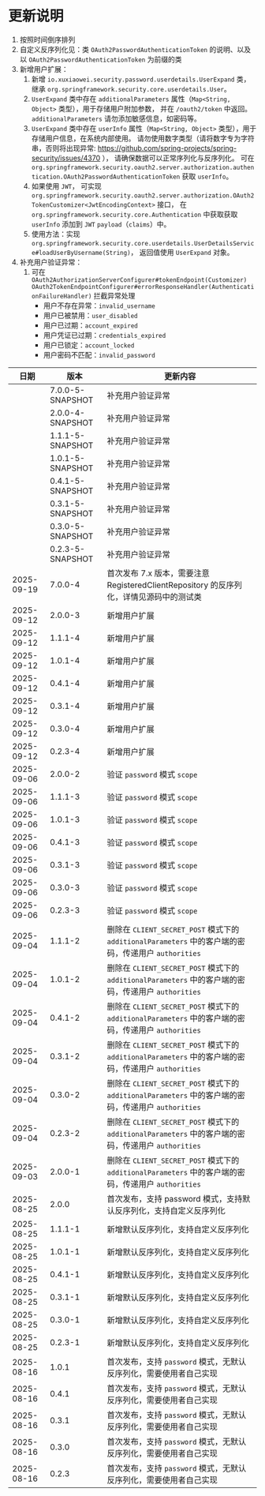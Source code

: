 # 更新说明

1. 按照时间倒序排列
2. 自定义反序列化见：类 `OAuth2PasswordAuthenticationToken` 的说明、以及以 `OAuth2PasswordAuthenticationToken` 为前缀的类
3. 新增用户扩展：
    1. 新增 `io.xuxiaowei.security.password.userdetails.UserExpand` 类，继承
       `org.springframework.security.core.userdetails.User`。
    2. `UserExpand` 类中存在 `additionalParameters` 属性（`Map<String, Object>` 类型），用于存储用户附加参数，
       并在 `/oauth2/token` 中返回。
       `additionalParameters` 请勿添加敏感信息，如密码等。
    3. `UserExpand` 类中存在 `userInfo` 属性（`Map<String, Object>` 类型），用于存储用户信息，在系统内部使用。
       请勿使用数字类型（请将数字专为字符串，否则将出现异常: https://github.com/spring-projects/spring-security/issues/4370 ），
       请确保数据可以正常序列化与反序列化。
       可在 `org.springframework.security.oauth2.server.authorization.authentication.OAuth2PasswordAuthenticationToken`
       获取 `userInfo`。
    4. 如果使用 `JWT`，
       可实现 `org.springframework.security.oauth2.server.authorization.OAuth2TokenCustomizer<JwtEncodingContext>` 接口，
       在 `org.springframework.security.core.Authentication` 中获取获取 `userInfo` 添加到 `JWT` `payload`（`claims`）中。
    5. 使用方法：实现 `org.springframework.security.core.userdetails.UserDetailsService#loadUserByUsername(String)`，
       返回值使用 `UserExpand` 对象。
4. 补充用户验证异常：
    1. 可在 `OAuth2AuthorizationServerConfigurer#tokenEndpoint(Customizer)`
       `OAuth2TokenEndpointConfigurer#errorResponseHandler(AuthenticationFailureHandler)` 拦截异常处理
        - 用户不存在异常：`invalid_username`
        - 用户已被禁用：`user_disabled`
        - 用户已过期：`account_expired`
        - 用户凭证已过期：`credentials_expired`
        - 用户已锁定：`account_locked`
        - 用户密码不匹配：`invalid_password`

| 日期         | 版本               | 更新内容                                                                             |
|------------|------------------|----------------------------------------------------------------------------------|
|            | 7.0.0-5-SNAPSHOT | 补充用户验证异常                                                                         |
|            | 2.0.0-4-SNAPSHOT | 补充用户验证异常                                                                         |
|            | 1.1.1-5-SNAPSHOT | 补充用户验证异常                                                                         |
|            | 1.0.1-5-SNAPSHOT | 补充用户验证异常                                                                         |
|            | 0.4.1-5-SNAPSHOT | 补充用户验证异常                                                                         |
|            | 0.3.1-5-SNAPSHOT | 补充用户验证异常                                                                         |
|            | 0.3.0-5-SNAPSHOT | 补充用户验证异常                                                                         |
|            | 0.2.3-5-SNAPSHOT | 补充用户验证异常                                                                         |
| 2025-09-19 | 7.0.0-4          | 首次发布 7.x 版本，需要注意 RegisteredClientRepository 的反序列化，详情见源码中的测试类                     |
| 2025-09-12 | 2.0.0-3          | 新增用户扩展                                                                           |
| 2025-09-12 | 1.1.1-4          | 新增用户扩展                                                                           |
| 2025-09-12 | 1.0.1-4          | 新增用户扩展                                                                           |
| 2025-09-12 | 0.4.1-4          | 新增用户扩展                                                                           |
| 2025-09-12 | 0.3.1-4          | 新增用户扩展                                                                           |
| 2025-09-12 | 0.3.0-4          | 新增用户扩展                                                                           |
| 2025-09-12 | 0.2.3-4          | 新增用户扩展                                                                           |
| 2025-09-06 | 2.0.0-2          | 验证 `password` 模式 `scope`                                                         |
| 2025-09-06 | 1.1.1-3          | 验证 `password` 模式 `scope`                                                         |
| 2025-09-06 | 1.0.1-3          | 验证 `password` 模式 `scope`                                                         |
| 2025-09-06 | 0.4.1-3          | 验证 `password` 模式 `scope`                                                         |
| 2025-09-06 | 0.3.1-3          | 验证 `password` 模式 `scope`                                                         |
| 2025-09-06 | 0.3.0-3          | 验证 `password` 模式 `scope`                                                         |
| 2025-09-06 | 0.2.3-3          | 验证 `password` 模式 `scope`                                                         |
| 2025-09-04 | 1.1.1-2          | 删除在 `CLIENT_SECRET_POST` 模式下的 `additionalParameters` 中的客户端的密码，传递用户 `authorities` |
| 2025-09-04 | 1.0.1-2          | 删除在 `CLIENT_SECRET_POST` 模式下的 `additionalParameters` 中的客户端的密码，传递用户 `authorities` |
| 2025-09-04 | 0.4.1-2          | 删除在 `CLIENT_SECRET_POST` 模式下的 `additionalParameters` 中的客户端的密码，传递用户 `authorities` |
| 2025-09-04 | 0.3.1-2          | 删除在 `CLIENT_SECRET_POST` 模式下的 `additionalParameters` 中的客户端的密码，传递用户 `authorities` |
| 2025-09-04 | 0.3.0-2          | 删除在 `CLIENT_SECRET_POST` 模式下的 `additionalParameters` 中的客户端的密码，传递用户 `authorities` |
| 2025-09-04 | 0.2.3-2          | 删除在 `CLIENT_SECRET_POST` 模式下的 `additionalParameters` 中的客户端的密码，传递用户 `authorities` |
| 2025-09-03 | 2.0.0-1          | 删除在 `CLIENT_SECRET_POST` 模式下的 `additionalParameters` 中的客户端的密码，传递用户 `authorities` |
| 2025-08-25 | 2.0.0            | 首次发布，支持 password 模式，支持默认反序列化，支持自定义反序列化                                           |
| 2025-08-25 | 1.1.1-1          | 新增默认反序列化，支持自定义反序列化                                                               |
| 2025-08-25 | 1.0.1-1          | 新增默认反序列化，支持自定义反序列化                                                               |
| 2025-08-25 | 0.4.1-1          | 新增默认反序列化，支持自定义反序列化                                                               |
| 2025-08-25 | 0.3.1-1          | 新增默认反序列化，支持自定义反序列化                                                               |
| 2025-08-25 | 0.3.0-1          | 新增默认反序列化，支持自定义反序列化                                                               |
| 2025-08-25 | 0.2.3-1          | 新增默认反序列化，支持自定义反序列化                                                               |
| 2025-08-16 | 1.0.1            | 首次发布，支持 `password` 模式，无默认反序列化，需要使用者自己实现                                          |
| 2025-08-16 | 0.4.1            | 首次发布，支持 `password` 模式，无默认反序列化，需要使用者自己实现                                          |
| 2025-08-16 | 0.3.1            | 首次发布，支持 `password` 模式，无默认反序列化，需要使用者自己实现                                          |
| 2025-08-16 | 0.3.0            | 首次发布，支持 `password` 模式，无默认反序列化，需要使用者自己实现                                          |
| 2025-08-16 | 0.2.3            | 首次发布，支持 `password` 模式，无默认反序列化，需要使用者自己实现                                          |
